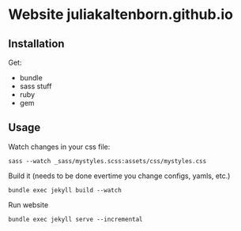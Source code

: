 # Website juliakaltenborn.github.io

## Installation
Get:
- bundle
- sass stuff
- ruby
- gem

## Usage

Watch changes in your css file:
```
sass --watch _sass/mystyles.scss:assets/css/mystyles.css
```

Build it (needs to be done evertime you change configs, yamls, etc.)

```
bundle exec jekyll build --watch
```

Run website

```
bundle exec jekyll serve --incremental
```
